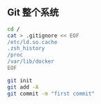 ## Git 整个系统

```bash
cd /
cat > .gitignore << EOF
/etc/ld.so.cache
.zsh_history
/proc
/var/lib/docker
EOF

git init
git add -A
git commit -m "first commit"
```
